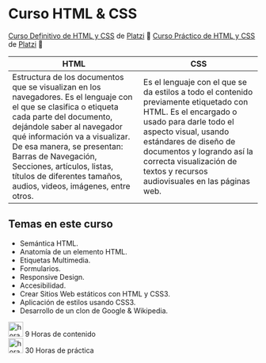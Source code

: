 # Curso HTML & CSS

[Curso Definitivo de HTML y CSS](https://platzi.com/cursos/html-css/ 'Curso Definitivo de HTML y CSS') de [Platzi](https://platzi.com/ 'Platzi') 💚
[Curso Práctico de HTML y CSS](https://platzi.com/cursos/html-practico/ 'Curso Práctico de HTML y CSS') de [Platzi](https://platzi.com/ 'Platzi') 💚

| HTML                                                                                                                                                                                                                                                                                                                                                                | CSS                                                                                                                                                                                                                                                                                               |
| ------------------------------------------------------------------------------------------------------------------------------------------------------------------------------------------------------------------------------------------------------------------------------------------------------------------------------------------------------------------- | ------------------------------------------------------------------------------------------------------------------------------------------------------------------------------------------------------------------------------------------------------------------------------------------------- |
| Estructura de los documentos que se visualizan en los navegadores. Es el lenguaje con el que se clasifica o etiqueta cada parte del documento, dejándole saber al navegador qué información va a visualizar. De esa manera, se presentan: Barras de Navegación, Secciones, artículos, listas, títulos de diferentes tamaños, audios, videos, imágenes, entre otros. | Es el lenguaje con el que se da estilos a todo el contenido previamente etiquetado con HTML. Es el encargado o usado para darle todo el aspecto visual, usando estándares de diseño de documentos y logrando así la correcta visualización de textos y recursos audiovisuales en las páginas web. |

## Temas en este curso

- Semántica HTML.
- Anatomía de un elemento HTML.
- Etiquetas Multimedia.
- Formularios.
- Responsive Design.
- Accesibilidad.
- Crear Sitios Web estáticos con HTML y CSS3.
- Aplicación de estilos usando CSS3.
- Desarrollo de un clon de Google & Wikipedia.

<img width="30px" alt="horas" src="https://cdn-icons-png.flaticon.com/512/7570/7570864.png"> 9 Horas de contenido <br>
<img width="30px" alt="horas" src="https://cdn-icons-png.flaticon.com/512/563/563777.png"> 30 Horas de práctica
